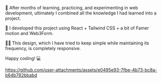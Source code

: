 🌱 After months of learning, practicing, and experimenting in web development, ultimately I combined all the knowledge I had learned into a project.

🐣 I developed this project using React + Tailwind CSS + a bit of Famer motion and Web3Form.

🐦‍🔥 This design, which I have tried to keep simple while maintaining its frequency, is completely responsive.

Happy coding! 💻



https://github.com/user-attachments/assets/e0495e93-7fbe-4b73-bc8a-b64b782bbabd

